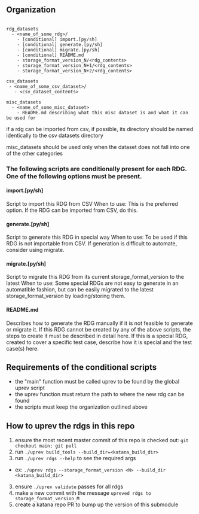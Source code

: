 
## Organization
```

rdg_datasets
  - <name_of_some_rdg>/
    - [conditional] import.[py/sh]
    - [conditional] generate.[py/sh] 
    - [conditional] migrate.[py/sh] 
    - [conditional] README.md
    - storage_format_version_N/<rdg_contents>
    - storage_format_version_N+1/<rdg_contents>
    - storage_format_version_N+2/<rdg_contents>
    
csv_datasets
 - <name_of_some_csv_dataset>/
   - <csv_dataset_contents>
  
misc_datasets
  - <name_of_some_misc_dataset>
    - README.md describing what this misc dataset is and what it can be used for
```

if a rdg can be imported from csv, if possible, its directory should be named identically to the csv datasets directory


misc_datasets should be used only when the dataset does not fall into one of the other categories

### The following scripts are conditionally present for each RDG. One of the following options must be present.
#### import.[py/sh]
Script to import this RDG from CSV
When to use:
This is the preferred option. If the RDG can be imported from CSV, do this.
#### generate.[py/sh]
Script to generate this RDG in special way
When to use:
To be used if this RDG is not importable from CSV. If generation is difficult to automate, consider using migrate. 
#### migrate.[py/sh]
Script to migrate this RDG from its current storage_format_version to the latest
When to use:
Some special RDGs are not easy to generate in an automatible fashion, but can be easily migrated to the latest storage_format_version by loading/storing them. 
#### README.md
Describes how to generate the RDG manually if it is not feasible to generate or migrate it.
If this RDG cannot be created by any of the above scripts, the steps to create it must be described in detail here.
If this is a special RDG, created to cover a specific test case, describe how it is special and the test case(s) here. 


## Requirements of the conditional scripts
- the "main" function must be called uprev to be found by the global uprev script
- the uprev function must return the path to where the new rdg can be found
- the scripts must keep the organization outlined above


## How to uprev the rdgs in this repo
1) ensure the most recent master commit of this repo is checked out: `git checkout main; git pull`
2) run `./uprev build_tools --build_dir=<katana_build_dir>`
2) run `./uprev rdgs --help` to see the required args
 - ex: `./uprev rdgs --storage_format_version <N> --build_dir <katana_build_dir>`
3) ensure `./uprev validate` passes for all rdgs
4) make a new commit with the message `upreved rdgs to storage_format_version_M`
5) create a katana repo PR to bump up the version of this submodule
